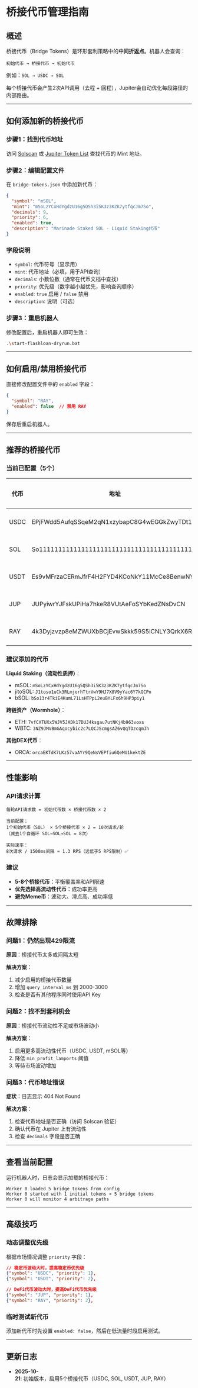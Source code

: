 # 桥接代币管理指南

## 概述

桥接代币（Bridge Tokens）是环形套利策略中的**中间折返点**。机器人会查询：

```
初始代币 → 桥接代币 → 初始代币
```

例如：`SOL → USDC → SOL`

每个桥接代币会产生2次API调用（去程 + 回程），Jupiter会自动优化每段路径的内部路由。

---

## 如何添加新的桥接代币

### 步骤1：找到代币地址

访问 [Solscan](https://solscan.io/) 或 [Jupiter Token List](https://token.jup.ag/) 查找代币的 Mint 地址。

### 步骤2：编辑配置文件

在 `bridge-tokens.json` 中添加新代币：

```json
{
  "symbol": "mSOL",
  "mint": "mSoLzYCxHdYgdzU16g5QSh3i5K3z3KZK7ytfqcJm7So",
  "decimals": 9,
  "priority": 6,
  "enabled": true,
  "description": "Marinade Staked SOL - Liquid Staking代币"
}
```

### 字段说明

- `symbol`: 代币符号（显示用）
- `mint`: 代币地址（必填，用于API查询）
- `decimals`: 小数位数（通常在代币文档中查找）
- `priority`: 优先级（数字越小越优先，影响查询顺序）
- `enabled`: `true` 启用 / `false` 禁用
- `description`: 说明（可选）

### 步骤3：重启机器人

修改配置后，重启机器人即可生效：

```bash
.\start-flashloan-dryrun.bat
```

---

## 如何启用/禁用桥接代币

直接修改配置文件中的 `enabled` 字段：

```json
{
  "symbol": "RAY",
  "enabled": false  // 禁用 RAY
}
```

保存后重启机器人。

---

## 推荐的桥接代币

### 当前已配置（5个）

| 代币 | 地址 | 流动性 | 状态 |
|------|------|--------|------|
| USDC | EPjFWdd5AufqSSqeM2qN1xzybapC8G4wEGGkZwyTDt1v | 极高 | ✅ 启用 |
| SOL | So11111111111111111111111111111111111111112 | 极高 | ✅ 启用 |
| USDT | Es9vMFrzaCERmJfrF4H2FYD4KCoNkY11McCe8BenwNYB | 高 | ✅ 启用 |
| JUP | JUPyiwrYJFskUPiHa7hkeR8VUtAeFoSYbKedZNsDvCN | 高 | ✅ 启用 |
| RAY | 4k3Dyjzvzp8eMZWUXbBCjEvwSkkk59S5iCNLY3QrkX6R | 中-高 | ✅ 启用 |

### 建议添加的代币

**Liquid Staking（流动性质押）**：
- mSOL: `mSoLzYCxHdYgdzU16g5QSh3i5K3z3KZK7ytfqcJm7So`
- jitoSOL: `J1toso1uCk3RLmjorhTtrVwY9HJ7X8V9yYac6Y7kGCPn`
- bSOL: `bSo13r4TkiE4KumL71LsHTPpL2euBYLFx6h9HP3piy1`

**跨链资产（Wormhole）**：
- ETH: `7vfCXTUXx5WJV5JADk17DUJ4ksgau7utNKj4b963voxs`
- WBTC: `3NZ9JMVBmGAqocybic2c7LQCJScmgsAZ6vQqTDzcqmJh`

**其他DEX代币**：
- ORCA: `orcaEKTdK7LKz57vaAYr9QeNsVEPfiu6QeMU1kektZE`

---

## 性能影响

### API请求计算

```
每轮API请求数 = 初始代币数 × 桥接代币数 × 2

当前配置：
1个初始代币（SOL） × 5个桥接代币 × 2 = 10次请求/轮
（减去1个自循环 SOL→SOL→SOL = 8次）

实际速率：
8次请求 / 1500ms间隔 ≈ 1.3 RPS（远低于5 RPS限制）✅
```

### 建议

- **5-8个桥接代币**：平衡覆盖率和API限速
- **优先选择高流动性代币**：成功率更高
- **避免Meme币**：波动大、滑点高、成功率低

---

## 故障排除

### 问题1：仍然出现429限流

**原因**：桥接代币太多或间隔太短

**解决方案**：
1. 减少启用的桥接代币数量
2. 增加 `query_interval_ms` 到 2000-3000
3. 检查是否有其他程序同时使用API Key

### 问题2：找不到套利机会

**原因**：桥接代币流动性不足或市场波动小

**解决方案**：
1. 启用更多高流动性代币（USDC, USDT, mSOL等）
2. 降低 `min_profit_lamports` 阈值
3. 等待市场波动增加

### 问题3：代币地址错误

**症状**：日志显示 404 Not Found

**解决方案**：
1. 检查代币地址是否正确（访问 Solscan 验证）
2. 确认代币在 Jupiter 上有流动性
3. 检查 `decimals` 字段是否正确

---

## 查看当前配置

运行机器人时，日志会显示加载的桥接代币：

```
Worker 0 loaded 5 bridge tokens from config
Worker 0 started with 1 initial tokens × 5 bridge tokens
Worker 0 will monitor 4 arbitrage paths
```

---

## 高级技巧

### 动态调整优先级

根据市场情况调整 `priority` 字段：

```json
// 稳定币波动大时，提高稳定币优先级
{"symbol": "USDC", "priority": 1},
{"symbol": "USDT", "priority": 2},

// DeFi代币波动大时，提高DeFi代币优先级
{"symbol": "JUP", "priority": 1},
{"symbol": "RAY", "priority": 2},
```

### 临时测试新代币

添加新代币时先设置 `enabled: false`，然后在低流量时段启用测试。

---

## 更新日志

- **2025-10-21**: 初始版本，启用5个桥接代币（USDC, SOL, USDT, JUP, RAY）

